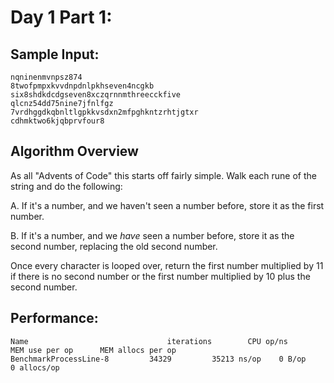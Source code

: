 # Day 1 Part 1:

## Sample Input:
```
nqninenmvnpsz874
8twofpmpxkvvdnpdnlpkhseven4ncgkb
six8shdkdcdgseven8xczqrnnmthreecckfive
qlcnz54dd75nine7jfnlfgz
7vrdhggdkqbnltlgpkkvsdxn2mfpghkntzrhtjgtxr
cdhmktwo6kjqbprvfour8
```

## Algorithm Overview
As all "Advents of Code" this starts off fairly simple. Walk each rune of the string and do the following:

A. If it's a number, and we haven't seen a number before, store it as the first number.

B. If it's a number, and we _have_ seen a number before, store it as the second number, replacing the old second number.

Once every character is looped over, return the first number multiplied by 11 if there is no second number or the first number multiplied by 10 plus the second number.

## Performance:
```
Name                               iterations        CPU op/ns      MEM use per op      MEM allocs per op
BenchmarkProcessLine-8   	   34329	     35213 ns/op    0 B/op	        0 allocs/op
```